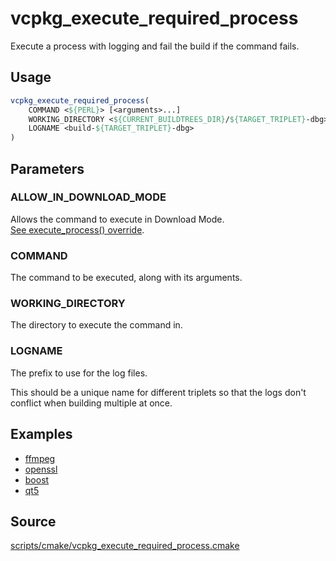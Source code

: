 # vcpkg_execute_required_process

Execute a process with logging and fail the build if the command fails.

## Usage
```cmake
vcpkg_execute_required_process(
    COMMAND <${PERL}> [<arguments>...]
    WORKING_DIRECTORY <${CURRENT_BUILDTREES_DIR}/${TARGET_TRIPLET}-dbg>
    LOGNAME <build-${TARGET_TRIPLET}-dbg>
)
```
## Parameters
### ALLOW_IN_DOWNLOAD_MODE
Allows the command to execute in Download Mode.  
[See execute_process() override](../../scripts/cmake/execute_process.cmake).

### COMMAND
The command to be executed, along with its arguments.

### WORKING_DIRECTORY
The directory to execute the command in.

### LOGNAME
The prefix to use for the log files.

This should be a unique name for different triplets so that the logs don't conflict when building multiple at once.

## Examples

* [ffmpeg](https://github.com/Microsoft/vcpkg/blob/master/ports/ffmpeg/portfile.cmake)
* [openssl](https://github.com/Microsoft/vcpkg/blob/master/ports/openssl/portfile.cmake)
* [boost](https://github.com/Microsoft/vcpkg/blob/master/ports/boost/portfile.cmake)
* [qt5](https://github.com/Microsoft/vcpkg/blob/master/ports/qt5/portfile.cmake)

## Source
[scripts/cmake/vcpkg_execute_required_process.cmake](https://github.com/Microsoft/vcpkg/blob/master/scripts/cmake/vcpkg_execute_required_process.cmake)
